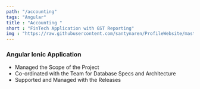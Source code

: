 ```yaml
---
path: "/accounting"
tags: "Angular"
title : "Accounting "
short : "FinTech Application with GST Reporting"
img : "https://raw.githubusercontent.com/santynaren/ProfileWebsite/master/accounting.png"
---
```


### Angular Ionic Application #

* Managed the Scope of the Project
* Co-ordinated with the Team for Database Specs and Architecture
* Supported and Managed with the Releases



